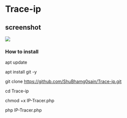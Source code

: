 # Trace-ip

## screenshot
![ ](https://github.com/ShuBhamg0sain/Trace-ip/blob/master/Screenshot_20200922_073517.jpg)

### How to install 

apt update

apt install git -y

git clone https://github.com/ShuBhamg0sain/Trace-ip.git

cd Trace-ip

chmod +x IP-Tracer.php

php IP-Tracer.php
